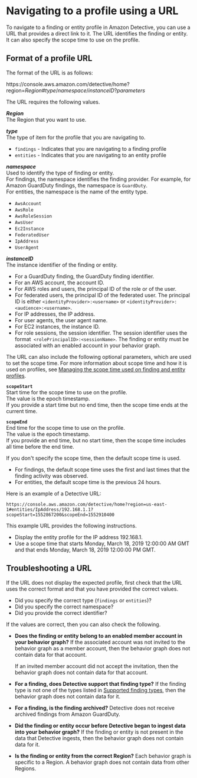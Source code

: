 # Navigating to a profile using a URL<a name="profile-navigate-url"></a>

To navigate to a finding or entity profile in Amazon Detective, you can use a URL that provides a direct link to it\. The URL identifies the finding or entity\. It can also specify the scope time to use on the profile\.

## Format of a profile URL<a name="profile-url-format"></a>

The format of the URL is as follows:

https://console\.aws\.amazon\.com/detective/home?region=*Region*\#*type*/*namespace*/*instanceID*?*parameters*

The URL requires the following values\.

***Region***  
The Region that you want to use\.

***type***  
The type of item for the profile that you are navigating to\.  
+ `findings` \- Indicates that you are navigating to a finding profile
+ `entities` \- Indicates that you are navigating to an entity profile

***namespace***  
Used to identify the type of finding or entity\.  
For findings, the namespace identifies the finding provider\. For example, for Amazon GuardDuty findings, the namespace is `GuardDuty`\.  
For entities, the namespace is the name of the entity type\.  
+ `AwsAccount`
+ `AwsRole`
+ `AwsRoleSession`
+ `AwsUser`
+ `Ec2Instance`
+ `FederatedUser`
+ `IpAddress`
+ `UserAgent`

***instanceID***  
The instance identifier of the finding or entity\.  
+ For a GuardDuty finding, the GuardDuty finding identifier\.
+ For an AWS account, the account ID\.
+ For AWS roles and users, the principal ID of the role or of the user\.
+ For federated users, the principal ID of the federated user\. The principal ID is either `<identityProvider>:<username>` or `<identityProvider>:<audience>:<username>`\.
+ For IP addresses, the IP address\.
+ For user agents, the user agent name\.
+ For EC2 instances, the instance ID\.
+ For role sessions, the session identifier\. The session identifier uses the format` <rolePrincipalID>:<sessionName>`\.
The finding or entity must be associated with an enabled account in your behavior graph\.

The URL can also include the following optional parameters, which are used to set the scope time\. For more information about scope time and how it is used on profiles, see [Managing the scope time used on finding and entity profiles](scope-time-managing.md)\.

**`scopeStart`**  
Start time for the scope time to use on the profile\.  
The value is the epoch timestamp\.  
If you provide a start time but no end time, then the scope time ends at the current time\.

**`scopeEnd`**  
End time for the scope time to use on the profile\.  
The value is the epoch timestamp\.  
If you provide an end time, but no start time, then the scope time includes all time before the end time\.

If you don't specify the scope time, then the default scope time is used\.
+ For findings, the default scope time uses the first and last times that the finding activity was observed\.
+ For entities, the default scope time is the previous 24 hours\.

Here is an example of a Detective URL:

`https://console.aws.amazon.com/detective/home?region=us-east-1#entities/IpAddress/192.168.1.1?scopeStart=1552867200&scopeEnd=1552910400`

This example URL provides the following instructions\.
+ Display the entity profile for the IP address 192\.168\.1\.
+ Use a scope time that starts Monday, March 18, 2019 12:00:00 AM GMT and that ends Monday, March 18, 2019 12:00:00 PM GMT\.

## Troubleshooting a URL<a name="profile-url-troubleshooting"></a>

If the URL does not display the expected profile, first check that the URL uses the correct format and that you have provided the correct values\.
+ Did you specify the correct type \(`findings` or `entities`\)? 
+ Did you specify the correct namespace?
+ Did you provide the correct identifier?

If the values are correct, then you can also check the following\.
+ **Does the finding or entity belong to an enabled member account in your behavior graph?** If the associated account was not invited to the behavior graph as a member account, then the behavior graph does not contain data for that account\.

  If an invited member account did not accept the invitation, then the behavior graph does not contain data for that account\.
+ **For a finding, does Detective support that finding type?** If the finding type is not one of the types listed in [Supported finding types](supported-finding-types.md), then the behavior graph does not contain data for it\.
+ **For a finding, is the finding archived?** Detective does not receive archived findings from Amazon GuardDuty\.
+ **Did the finding or entity occur before Detective began to ingest data into your behavior graph?** If the finding or entity is not present in the data that Detective ingests, then the behavior graph does not contain data for it\.
+ **Is the finding or entity from the correct Region?** Each behavior graph is specific to a Region\. A behavior graph does not contain data from other Regions\.